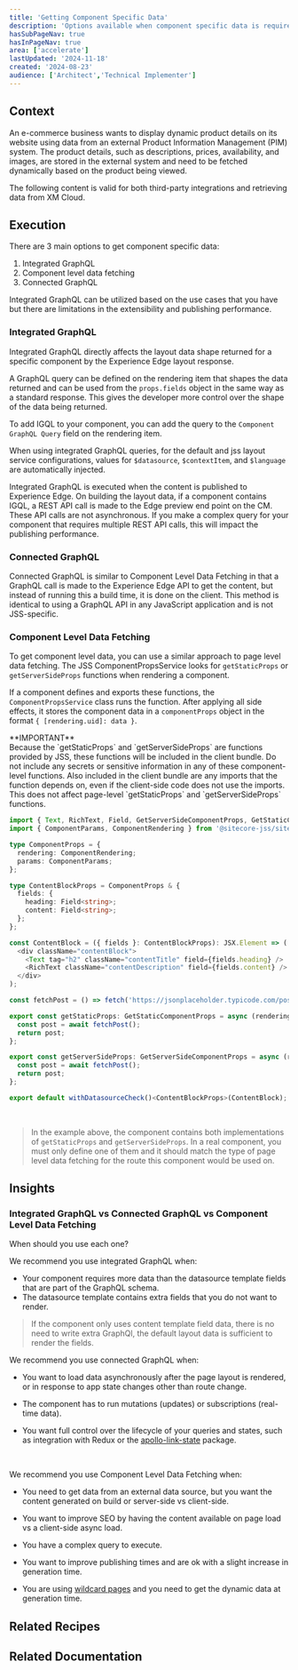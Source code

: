 ```yaml
---
title: 'Getting Component Specific Data'
description: 'Options available when component specific data is required'
hasSubPageNav: true
hasInPageNav: true
area: ['accelerate']
lastUpdated: '2024-11-18'
created: '2024-08-23'
audience: ['Architect','Technical Implementer']
---
```


## Context

An e-commerce business wants to display dynamic product details on its website using data from an external Product Information Management (PIM) system. The product details, such as descriptions, prices, availability, and images, are stored in the external system and need to be fetched dynamically based on the product being viewed.

The following content is valid for both third-party integrations and retrieving data from XM Cloud.

## Execution

There are 3 main options to get component specific data:

1. Integrated GraphQL
2. Component level data fetching
3. Connected GraphQL

<Alert status="info">
<AlertIcon />
Integrated GraphQL can be utilized based on the use cases that you have but there are limitations in the extensibility and publishing performance.
</Alert>

### Integrated GraphQL

Integrated GraphQL directly affects the layout data shape returned for a specific component by the Experience Edge layout response.

A GraphQL query can be defined on the rendering item that shapes the data returned and can be used from the `props.fields` object in the same way as a standard response. This gives the developer more control over the shape of the data being returned.

To add IGQL to your component, you can add the query to the `Component GraphQL Query` field on the rendering item.

When using integrated GraphQL queries, for the default and jss layout service configurations, values for `$datasource`, `$contextItem`, and `$language` are automatically injected.

<Alert status="info">
<AlertIcon />
Integrated GraphQL is executed when the content is published to Experience Edge. On building the layout data, if a component contains IGQL, a REST API call is made to the Edge preview end point on the CM. These API calls are not asynchronous.
If you make a complex query for your component that requires multiple REST API calls, this will impact the publishing performance.
</Alert>

### Connected GraphQL

Connected GraphQL is similar to Component Level Data Fetching in that a GraphQL call is made to the Experience Edge API to get the content, but instead of running this a build time, it is done on the client. This method is identical to using a GraphQL API in any JavaScript application and is not JSS-specific.

### Component Level Data Fetching

To get component level data, you can use a similar approach to page level data fetching. The JSS ComponentPropsService looks for `getStaticProps` or `getServerSideProps` functions when rendering a component.

If a component defines and exports these functions, the `ComponentPropsService` class runs the function. After applying all side effects, it stores the component data in a `componentProps` object in the format `{ [rendering.uid]: data }`.

<Alert status="warning">
<AlertIcon />
**IMPORTANT** <br/>
Because the `getStaticProps` and `getServerSideProps` are functions provided by JSS, these functions will be included in the client bundle. Do not include any secrets or sensitive information in any of these component-level functions.
Also included in the client bundle are any imports that the function depends on, even if the client-side code does not use the imports.
This does not affect page-level `getStaticProps` and `getServerSideProps` functions.
</Alert>
<br/>

```typescript
import { Text, RichText, Field, GetServerSideComponentProps, GetStaticComponentProps, withDatasourceCheck } from '@sitecore-jss/sitecore-jss-nextjs';
import { ComponentParams, ComponentRendering } from '@sitecore-jss/sitecore-jss-nextjs';

type ComponentProps = {
  rendering: ComponentRendering;
  params: ComponentParams;
};

type ContentBlockProps = ComponentProps & {
  fields: {
    heading: Field<string>;
    content: Field<string>;
  };
};

const ContentBlock = ({ fields }: ContentBlockProps): JSX.Element => (
  <div className="contentBlock">
    <Text tag="h2" className="contentTitle" field={fields.heading} />
    <RichText className="contentDescription" field={fields.content} />
  </div>
);

const fetchPost = () => fetch('https://jsonplaceholder.typicode.com/posts/1').then((res) => res.json());

export const getStaticProps: GetStaticComponentProps = async (rendering, layoutData, context) => {
  const post = await fetchPost();
  return post;
};

export const getServerSideProps: GetServerSideComponentProps = async (rendering, layoutData) => {
  const post = await fetchPost();
  return post;
};

export default withDatasourceCheck()<ContentBlockProps>(ContentBlock);
```

<br/>

> In the example above, the component contains both implementations of `getStaticProps` and `getServerSideProps`. In a real component, you must only define one of them and it should match the type of page level data fetching for the route this component would be used on.

## Insights

### Integrated GraphQL vs Connected GraphQL vs Component Level Data Fetching

When should you use each one?

We recommend you use integrated GraphQL when:

- Your component requires more data than the datasource template fields that are part of the GraphQL schema.
- The datasource template contains extra fields that you do not want to render.

> If the component only uses content template field data, there is no need to write extra GraphQl, the default layout data is sufficient to render the fields.

We recommend you use connected GraphQL when:

- You want to load data asynchronously after the page layout is rendered, or in response to app state changes other than route change.

- The component has to run mutations (updates) or subscriptions (real-time data).

- You want full control over the lifecycle of your queries and states, such as integration with Redux or the [apollo-link-state](https://github.com/apollographql/apollo-link-state) package.

<br/>

We recommend you use Component Level Data Fetching when:

- You need to get data from an external data source, but you want the content generated on build or server-side vs client-side.

- You want to improve SEO by having the content available on page load vs a client-side async load.

- You have a complex query to execute.

- You want to improve publishing times and are ok with a slight increase in generation time.

- You are using [wildcard pages](/learn/accelerate/xm-cloud/implementation/information-architecture/wildcard-pages) and you need to get the dynamic data at generation time.

## Related Recipes

<Row columns={2}>
  <Link title="Wildcard Pages" link="/learn/accelerate/xm-cloud/implementation/information-architecture/wildcard-pages" />
</Row>

## Related Documentation

<Row columns={2}>
  <Link title="Component-level data fetching in JSS Next.js apps" link="https://doc.sitecore.com/xmc/en/developers/xm-cloud/component-level-data-fetching-in-jss-next-js-apps.html" />
  <Link title="Integrated GraphQL in JSS apps" link="https://doc.sitecore.com/xmc/en/developers/xm-cloud/integrated-graphql-in-jss-apps.html" />
  <Link title="Connected GraphQL in JSS apps" link="https://doc.sitecore.com/xmc/en/developers/xm-cloud/connected-graphql-in-jss-apps.html" />
</Row>
